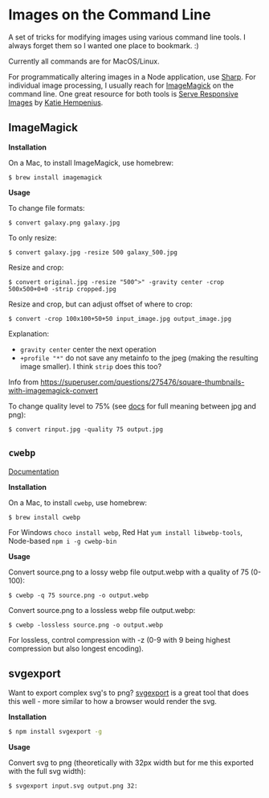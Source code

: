 # Images on the Command Line

A set of tricks for modifying images using various command line tools. I always forget them so I wanted one place to bookmark. :)

Currently all commands are for MacOS/Linux.

For programmatically altering images in a Node application, use [Sharp](https://www.npmjs.com/package/sharp). For individual image processing, I usually reach for [ImageMagick](https://www.imagemagick.org/script/index.php) on the command line. One great resource for both tools is [Serve Responsive Images](https://web.dev/serve-responsive-images) by [Katie Hempenius](https://twitter.com/katiehempenius).

## ImageMagick

**Installation**

On a Mac, to install ImageMagick, use homebrew:

```
$ brew install imagemagick
```

**Usage**

To change file formats:

```
$ convert galaxy.png galaxy.jpg
```


To only resize:

```
$ convert galaxy.jpg -resize 500 galaxy_500.jpg
```

Resize and crop:

```
$ convert original.jpg -resize "500^>" -gravity center -crop 500x500+0+0 -strip cropped.jpg
```

Resize and crop, but can adjust offset of where to crop:

```
$ convert -crop 100x100+50+50 input_image.jpg output_image.jpg
```

Explanation:

- `gravity center` center the next operation
- `+profile "*"` do not save any metainfo to the jpeg (making the resulting image smaller). I think `strip` does this too?

Info from https://superuser.com/questions/275476/square-thumbnails-with-imagemagick-convert

To change quality level to 75% (see [docs](https://imagemagick.org/script/command-line-options.php#quality) for full meaning between jpg and png):

```
$ convert rinput.jpg -quality 75 output.jpg
```

## `cwebp`

[Documentation](https://developers.google.com/speed/webp/docs/cwebp)

**Installation**

On a Mac, to install `cwebp`, use homebrew:

```
$ brew install cwebp
```
For Windows `choco install webp`, Red Hat `yum install libwebp-tools`, Node-based `npm i -g cwebp-bin`

**Usage**

Convert source.png to a lossy webp file output.webp with a quality of 75 (0-100): 

```
$ cwebp -q 75 source.png -o output.webp
```

Convert source.png to a lossless webp file output.webp: 

```
$ cwebp -lossless source.png -o output.webp
```

For lossless, control compression with -z (0-9 with 9 being highest compression but also longest encoding).

## svgexport

Want to export complex svg's to png? [svgexport](https://github.com/shakiba/svgexport) is a great tool that does this well - more similar to how a browser would render the svg.

**Installation**

```bash
$ npm install svgexport -g
```

**Usage**

Convert svg to png (theoretically with 32px width but for me this exported with the full svg width):

```bash
$ svgexport input.svg output.png 32:
```
